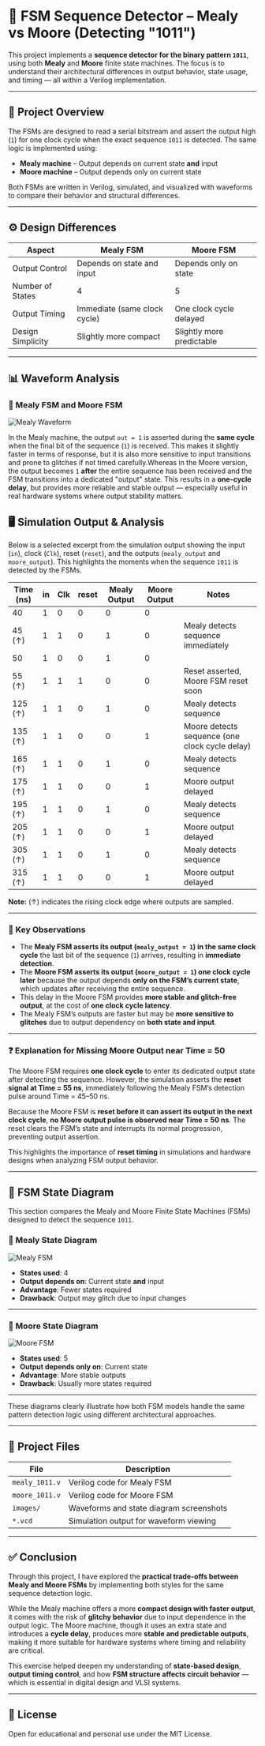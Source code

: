 # 🔁 FSM Sequence Detector – Mealy vs Moore (Detecting "1011")

This project implements a **sequence detector for the binary pattern `1011`**, using both **Mealy** and **Moore** finite state machines. The focus is to understand their architectural differences in output behavior, state usage, and timing — all within a Verilog implementation.

---

## 🧠 Project Overview

The FSMs are designed to read a serial bitstream and assert the output high (`1`) for one clock cycle when the exact sequence `1011` is detected. The same logic is implemented using:

- **Mealy machine** – Output depends on current state **and** input
- **Moore machine** – Output depends only on current state

Both FSMs are written in Verilog, simulated, and visualized with waveforms to compare their behavior and structural differences.

---

## ⚙️ Design Differences

| Aspect | Mealy FSM | Moore FSM |
|--------|-----------|-----------|
| Output Control | Depends on state and input | Depends only on state |
| Number of States | 4 | 5 |
| Output Timing | Immediate (same clock cycle) | One clock cycle delayed |
| Design Simplicity | Slightly more compact | Slightly more predictable |

---

## 📊 Waveform Analysis

### 🔵 Mealy FSM and Moore FSM

![Mealy Waveform](https://github.com/VLSI-Shubh/Mealy-and-Moore-with-Identical-outputs/blob/41232e4946d6591d45ca00b85afe55ef252ca170/images/output%20waveform.png)

In the Mealy machine, the output `out = 1` is asserted during the **same cycle** when the final bit of the sequence (`1`) is received. This makes it slightly faster in terms of response, but it is also more sensitive to input transitions and prone to glitches if not timed carefully.Whereas in the Moore version, the output becomes `1` **after** the entire sequence has been received and the FSM transitions into a dedicated "output" state. This results in a **one-cycle delay**, but provides more reliable and stable output — especially useful in real hardware systems where output stability matters.

## 🖥️ Simulation Output & Analysis

Below is a selected excerpt from the simulation output showing the input (`in`), clock (`Clk`), reset (`reset`), and the outputs (`mealy_output` and `moore_output`). This highlights the moments when the sequence `1011` is detected by the FSMs.

| Time (ns) | in | Clk | reset | Mealy Output | Moore Output | Notes                                   |
|-----------|----|-----|-------|--------------|--------------|-----------------------------------------|
| 40        | 1  | 0   | 0     | 0            | 0            |                                         |
| 45 (↑)    | 1  | 1   | 0     | 1            | 0            | Mealy detects sequence immediately      |
| 50        | 1  | 0   | 0     | 1            | 0            |                                         |
| 55 (↑)    | 1  | 1   | 1     | 0            | 0            | Reset asserted, Moore FSM reset soon    |
| 125 (↑)   | 1  | 1   | 0     | 1            | 0            | Mealy detects sequence                   |
| 135 (↑)   | 1  | 1   | 0     | 0            | 1            | Moore detects sequence (one clock cycle delay) |
| 165 (↑)   | 1  | 1   | 0     | 1            | 0            | Mealy detects sequence                   |
| 175 (↑)   | 1  | 1   | 0     | 0            | 1            | Moore output delayed                     |
| 195 (↑)   | 1  | 1   | 0     | 1            | 0            | Mealy detects sequence                   |
| 205 (↑)   | 1  | 1   | 0     | 0            | 1            | Moore output delayed                     |
| 305 (↑)   | 1  | 1   | 0     | 1            | 0            | Mealy detects sequence                   |
| 315 (↑)   | 1  | 1   | 0     | 0            | 1            | Moore output delayed                     |

**Note:** (↑) indicates the rising clock edge where outputs are sampled.

---

### 🔑 Key Observations

- The **Mealy FSM asserts its output (`mealy_output = 1`) in the same clock cycle** the last bit of the sequence (`1`) arrives, resulting in **immediate detection**.
- The **Moore FSM asserts its output (`moore_output = 1`) one clock cycle later** because the output depends **only on the FSM’s current state**, which updates after receiving the entire sequence.
- This delay in the Moore FSM provides **more stable and glitch-free output**, at the cost of **one clock cycle latency**.
- The Mealy FSM’s outputs are faster but may be **more sensitive to glitches** due to output dependency on **both state and input**.

---

### ❓ Explanation for Missing Moore Output near Time = 50

The Moore FSM requires **one clock cycle** to enter its dedicated output state after detecting the sequence. However, the simulation asserts the **reset signal at Time = 55 ns**, immediately following the Mealy FSM’s detection pulse around Time = 45–50 ns.

Because the Moore FSM is **reset before it can assert its output in the next clock cycle**, **no Moore output pulse is observed near Time = 50 ns**. The reset clears the FSM’s state and interrupts its normal progression, preventing output assertion.

This highlights the importance of **reset timing** in simulations and hardware designs when analyzing FSM output behavior.


---

## 🧷 FSM State Diagram

This section compares the Mealy and Moore Finite State Machines (FSMs) designed to detect the sequence `1011`.

### 📘 Mealy State Diagram
![Mealy FSM](https://github.com/VLSI-Shubh/Mealy-and-Moore-with-Identical-outputs/blob/2323711e27e40d0f7717e7e5fcd9f5972d52cdd1/images/mealy1011.png)

- **States used**: 4  
- **Output depends on**: Current state **and** input  
- **Advantage**: Fewer states required  
- **Drawback**: Output may glitch due to input changes

---

### 📗 Moore State Diagram
![Moore FSM](https://github.com/VLSI-Shubh/Mealy-and-Moore-with-Identical-outputs/blob/2323711e27e40d0f7717e7e5fcd9f5972d52cdd1/images/moore1011.png)

- **States used**: 5  
- **Output depends only on**: Current state  
- **Advantage**: More stable outputs  
- **Drawback**: Usually more states required

---

These diagrams clearly illustrate how both FSM models handle the same pattern detection logic using different architectural approaches.


---

## 📁 Project Files

| File | Description |
|------|-------------|
| `mealy_1011.v` | Verilog code for Mealy FSM |
| `moore_1011.v` | Verilog code for Moore FSM |
| `images/` | Waveforms and state diagram screenshots |
| `*.vcd` | Simulation output for waveform viewing |

---

## ✅ Conclusion

Through this project, I have explored the **practical trade-offs between Mealy and Moore FSMs** by implementing both styles for the same sequence detection logic.  

While the Mealy machine offers a more **compact design with faster output**, it comes with the risk of **glitchy behavior** due to input dependence in the output logic. The Moore machine, though it uses an extra state and introduces a **cycle delay**, produces more **stable and predictable outputs**, making it more suitable for hardware systems where timing and reliability are critical.

This exercise helped deepen my understanding of **state-based design**, **output timing control**, and how **FSM structure affects circuit behavior** — which is essential in digital design and VLSI systems.

---

## 📝 License

Open for educational and personal use under the MIT License.

